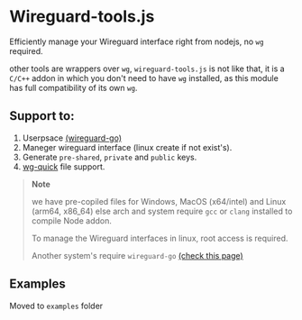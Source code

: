 # Wireguard-tools.js

Efficiently manage your Wireguard interface right from nodejs, no `wg` required.

other tools are wrappers over `wg`, `wireguard-tools.js` is not like that, it is a `C/C++` addon in which you don't need to have `wg` installed, as this module has full compatibility of its own `wg`.

## Support to:

1. Userpsace [(wireguard-go)](https://git.zx2c4.com/wireguard-go/about/)
2. Maneger wireguard interface (linux create if not exist's).
3. Generate `pre-shared`, `private` and `public` keys.
4. [wg-quick](https://man7.org/linux/man-pages/man8/wg-quick.8.html) file support.

> **Note**
>
> we have pre-copiled files for Windows, MacOS (x64/intel) and Linux (arm64, x86_64) else arch and system require `gcc` or `clang` installed to compile Node addon.
>
> To manage the Wireguard interfaces in linux, root access is required.
>
> Another system's require `wireguard-go` [(check this page)](https://github.com/WireGuard/wireguard-go)

## Examples

Moved to `examples` folder